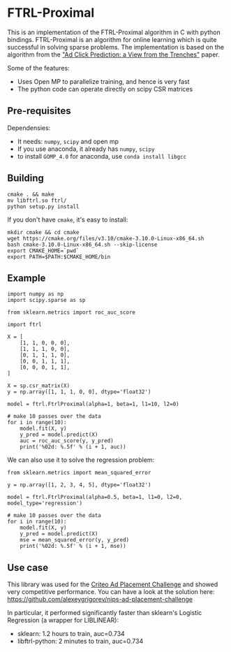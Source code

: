 
# FTRL-Proximal 

This is an implementation of the FTRL-Proximal algorithm in C with python bindings. FTRL-Proximal is an algorithm for online learning which is quite successful in solving sparse problems. The implementation is based on the algorithm from the ["Ad Click Prediction: a View from the Trenches"](https://research.google.com/pubs/pub41159.html) paper.

Some of the features:

* Uses Open MP to parallelize training, and hence is very fast
* The python code can operate directly on scipy CSR matrices

## Pre-requisites 

Dependensies:

* It needs: `numpy`, `scipy` and open mp
* If you use anaconda, it already has  `numpy`, `scipy`
* to install `GOMP_4.0` for anaconda, use `conda install libgcc`


## Building

    cmake . && make
    mv libftrl.so ftrl/
    python setup.py install

If you don't have `cmake`, it's easy to install:

    mkdir cmake && cd cmake
    wget https://cmake.org/files/v3.10/cmake-3.10.0-Linux-x86_64.sh
    bash cmake-3.10.0-Linux-x86_64.sh --skip-license
    export CMAKE_HOME=`pwd`
    export PATH=$PATH:$CMAKE_HOME/bin


## Example

    import numpy as np
    import scipy.sparse as sp

    from sklearn.metrics import roc_auc_score

    import ftrl

    X = [
        [1, 1, 0, 0, 0],
        [1, 1, 1, 0, 0],
        [0, 1, 1, 1, 0],
        [0, 0, 1, 1, 1],
        [0, 0, 0, 1, 1],   
    ]

    X = sp.csr_matrix(X)
    y = np.array([1, 1, 1, 0, 0], dtype='float32')
    
    model = ftrl.FtrlProximal(alpha=1, beta=1, l1=10, l2=0)

    # make 10 passes over the data
    for i in range(10):
        model.fit(X, y)
        y_pred = model.predict(X)
        auc = roc_auc_score(y, y_pred)
        print('%02d: %.5f' % (i + 1, auc))


We can also use it to solve the regression problem:

    from sklearn.metrics import mean_squared_error

    y = np.array([1, 2, 3, 4, 5], dtype='float32')

    model = ftrl.FtrlProximal(alpha=0.5, beta=1, l1=0, l2=0, model_type='regression')

    # make 10 passes over the data
    for i in range(10):
        model.fit(X, y)
        y_pred = model.predict(X)
        mse = mean_squared_error(y, y_pred)
        print('%02d: %.5f' % (i + 1, mse))


## Use case 

This library was used for the [Criteo Ad Placement Challenge](https://www.crowdai.org/challenges/nips-17-workshop-criteo-ad-placement-challenge/leaderboards) and showed very competitive performance. You can have a look at the solution here: https://github.com/alexeygrigorev/nips-ad-placement-challenge

In particular, it performed significantly faster than sklearn's Logistic Regression (a wrapper for LIBLINEAR):

- sklearn: 1.2 hours to train, auc=0.734
- libftrl-python: 2 minutes to train, auc=0.734
